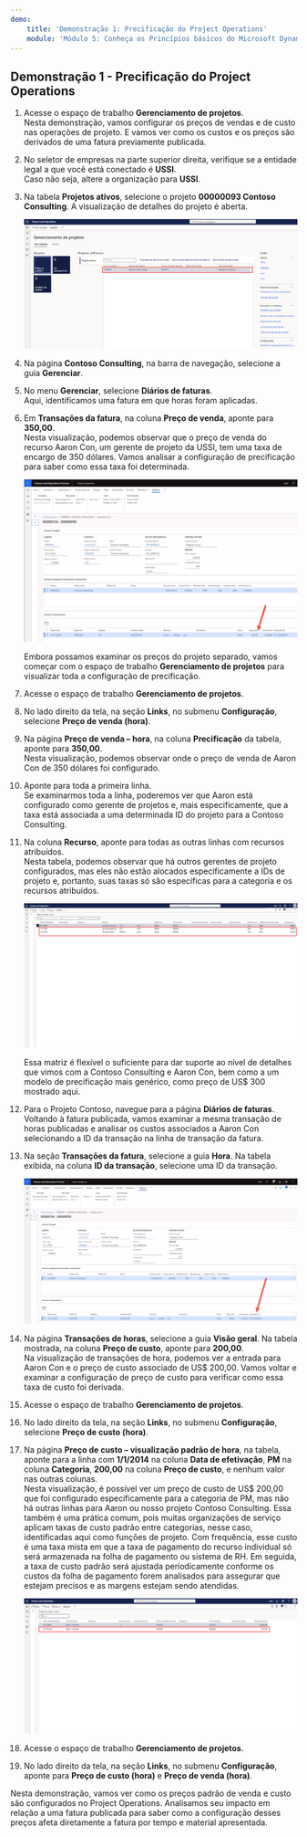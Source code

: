 ```yaml
---
demo:
    title: 'Demonstração 1: Precificação do Project Operations'
    module: 'Módulo 5: Conheça os Princípios básicos do Microsoft Dynamics 365 Project Operations'
---
```


## Demonstração 1 - Precificação do Project Operations

1. Acesse o espaço de trabalho **Gerenciamento de projetos**.  
    Nesta demonstração, vamos configurar os preços de vendas e de custo nas operações de projeto. E vamos ver como os custos e os preços são derivados de uma fatura previamente publicada.

1. No seletor de empresas na parte superior direita, verifique se a entidade legal a que você está conectado é **USSI**.  
    Caso não seja, altere a organização para **USSI**.

1. Na tabela **Projetos ativos**, selecione o projeto **00000093 Contoso Consulting**. A visualização de detalhes do projeto é aberta.

    ![Captura de tela do espaço de trabalho de gerenciamento de projetos com Contoso Consulting em destaque na tabela Projetos ativos.](./media/projops_prices_1_selecting_contoso_consulting.png)

1. Na página **Contoso Consulting**, na barra de navegação, selecione a guia **Gerenciar**.

1. No menu **Gerenciar**, selecione **Diários de faturas**.  
    Aqui, identificamos uma fatura em que horas foram aplicadas.

1. Em **Transações da fatura**, na coluna **Preço de venda**, aponte para **350,00**.  
    Nesta visualização, podemos observar que o preço de venda do recurso Aaron Con, um gerente de projeto da USSI, tem uma taxa de encargo de 350 dólares. Vamos analisar a configuração de precificação para saber como essa taxa foi determinada.

    ![Captura de tela de um diário de fatura com o valor de 350 em destaque na coluna de preço de venda.](./media/projops_prices_2_point_to_350.png)  

    Embora possamos examinar os preços do projeto separado, vamos começar com o espaço de trabalho **Gerenciamento de projetos** para visualizar toda a configuração de precificação.

1. Acesse o espaço de trabalho **Gerenciamento de projetos**.

1. No lado direito da tela, na seção **Links**, no submenu **Configuração**, selecione **Preço de venda (hora)**.

1. Na página **Preço de venda – hora**, na coluna **Precificação** da tabela, aponte para **350,00**.  
Nesta visualização, podemos observar onde o preço de venda de Aaron Con de 350 dólares foi configurado.

1. Aponte para toda a primeira linha.  
    Se examinarmos toda a linha, poderemos ver que Aaron está configurado como gerente de projetos e, mais especificamente, que a taxa está associada a uma determinada ID do projeto para a Contoso Consulting.

1. Na coluna **Recurso**, aponte para todas as outras linhas com recursos atribuídos.  
    Nesta tabela, podemos observar que há outros gerentes de projeto configurados, mas eles não estão alocados especificamente a IDs de projeto e, portanto, suas taxas só são específicas para a categoria e os recursos atribuídos.

    ![Captura de tela da página Preço de venda - hora com todas as linhas com recursos atribuídos em destaque na tabela.](./media/projops_prices_3_resources_table.png)  

    Essa matriz é flexível o suficiente para dar suporte ao nível de detalhes que vimos com a Contoso Consulting e Aaron Con, bem como a um modelo de precificação mais genérico, como preço de US$ 300 mostrado aqui.

1. Para o Projeto Contoso, navegue para a página **Diários de faturas**.  
    Voltando à fatura publicada, vamos examinar a mesma transação de horas publicadas e analisar os custos associados a Aaron Con selecionando a ID da transação na linha de transação da fatura.

1. Na seção **Transações da fatura**, selecione a guia **Hora**. Na tabela exibida, na coluna **ID da transação**, selecione uma ID da transação.

    ![Captura de tela da página de diário de fatura com a coluna ID da transação em destaque.](./media/projops_prices_4_select_a_transaction_id.png)

1. Na página **Transações de horas**, selecione a guia **Visão geral**. Na tabela mostrada, na coluna **Preço de custo**, aponte para **200,00**.  
    Na visualização de transações de hora, podemos ver a entrada para Aaron Con e o preço de custo associado de US$ 200,00. Vamos voltar e examinar a configuração de preço de custo para verificar como essa taxa de custo foi derivada.

1. Acesse o espaço de trabalho **Gerenciamento de projetos**.

1. No lado direito da tela, na seção **Links**, no submenu **Configuração**, selecione **Preço de custo (hora)**.

1. Na página **Preço de custo – visualização padrão de hora**, na tabela, aponte para a linha com **1/1/2014** na coluna **Data de efetivação**, **PM** na coluna **Categoria**, **200,00** na coluna **Preço de custo**, e nenhum valor nas outras colunas.  
    Nesta visualização, é possível ver um preço de custo de US$ 200,00 que foi configurado especificamente para a categoria de PM, mas não há outras linhas para Aaron ou nosso projeto Contoso Consulting. Essa também é uma prática comum, pois muitas organizações de serviço aplicam taxas de custo padrão entre categorias, nesse caso, identificadas aqui como funções de projeto. Com frequência, esse custo é uma taxa mista em que a taxa de pagamento do recurso individual só será armazenada na folha de pagamento ou sistema de RH. Em seguida, a taxa de custo padrão será ajustada periodicamente conforme os custos da folha de pagamento forem analisados para assegurar que estejam precisos e as margens estejam sendo atendidas.

    ![Captura de tela da tabela Preço de custo - hora com a linha para precificação de PM em destaque.](./media/projops_prices_5_cost_price_hour_table.png)

1. Acesse o espaço de trabalho **Gerenciamento de projetos**.

1. No lado direito da tela, na seção **Links**, no submenu **Configuração**, aponte para **Preço de custo (hora)** e **Preço de venda (hora)**.  

Nesta demonstração, vamos ver como os preços padrão de venda e custo são configurados no Project Operations. Analisamos seu impacto em relação a uma fatura publicada para saber como a configuração desses preços afeta diretamente a fatura por tempo e material apresentada.
